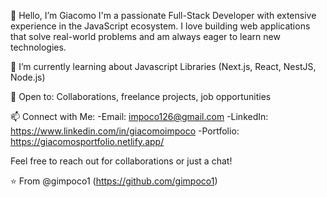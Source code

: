 👋 Hello, I’m Giacomo
I'm a passionate Full-Stack Developer with extensive experience in the JavaScript ecosystem. I love building web applications that solve real-world problems and am always eager to learn new technologies.

🌱 I’m currently learning about Javascript Libraries (Next.js, React, NestJS, Node.js)

🤝 Open to: Collaborations, freelance projects, job opportunities

📫 Connect with Me:
-Email: impoco126@gmail.com
-LinkedIn: https://www.linkedin.com/in/giacomoimpoco
-Portfolio: https://giacomosportfolio.netlify.app/

Feel free to reach out for collaborations or just a chat!



⭐️ From @gimpoco1 (https://github.com/gimpoco1)
